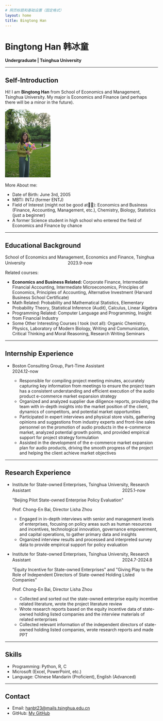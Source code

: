 ```yaml
---
# 网页标题和基础设置（固定格式）
layout: home
title: Bingtong Han
---
```


# Bingtong Han 韩冰童
**Undergraduate | Tsinghua University**


---

## Self-Introduction
Hi! I am **Bingtong Han** from School of Economics and Management, Tsinghua University. My major is Economics and Finance (and perhaps there will be a minor in the future).   


<div style="text-align:left">
  <img src="my-photo.jpg" alt="照片" width="150">
</div>  


More About me:  
- Date of Birth: June 3rd, 2005
- MBTI: INTJ (former ENTJ)
- Field of Interest (might not be good at🤦‍♀️): Economics and Business (Finance, Accounting, Management, etc.), Chemistry, Biology, Statistics (just a beginner)
- A former Science student in high school who entered the field of Economics and Finance by chance  


---

## Educational Background
School of Economics and Management, Economics and Finance, Tsinghua University　　　　　　　　　　2023.9-now  


Related courses:
- **Economics and Business Related:** Corporate Finance, Intermediate Financial Accounting, Intermediate Microeconomics, Principles of Economics, Principles of Accounting, Alternative Investment (Harvard Business School Certificate)
- Math Related: Probability and Mathematical Statistics, Elementary Probability Theory, Statistical Inference (Audit), Calculus, Linear Algebra
- Programming Related: Computer Language and Programming, Insight from Financial Industry
- Some Other Interesting Courses I took (not all): Organic Chemistry, Physics, Laboratory of Modern Biology, Writing and Communication, Critical Thinking and Moral Reasoning, Research Writing Seminars


---

## Internship Experience
- Boston Consulting Group, Part-Time Assistant　　　　　　　　　　　　　　　　　　　　　　　　　 　  2024.12-now


  * Responsible for compiling project meeting minutes, accurately capturing key information from meetings to ensure the project team has a consistent understanding and efficient execution of the audio product e-commerce market expansion strategy  
  * Organized and analyzed supplier due diligence reports, providing the team with in-depth insights into the market position of the client, dynamics of competitors, and potential market opportunities  
  * Participated in expert interviews and physical store visits, gathering opinions and suggestions from industry experts and front-line sales personnel on the promotion of audio products in the e-commerce market, analyzed potential growth points, and provided empirical support for project strategy formulation  
  * Assisted in the development of the e-commerce market expansion plan for audio products, driving the smooth progress of the project and helping the client achieve market objectives

---

## Research Experience
- Institute for State-owned Enterprises, Tsinghua University, Research Assistant 　　　　　　　　　　　　　　　　　　　　 　2025.1-now　　

  "Beijing Pilot State-owned Enterprise Policy Evaluation"


  Prof. Chong-En Bai, Director Lisha Zhou


  * Engaged in in-depth interviews with senior and management levels of enterprises, focusing on policy areas such as human resources and incentives, technological innovation, governance empowerment, and capital operations, to gather primary data and insights
  * Organized interview results and processed and interpreted survey data to provide empirical support for policy evaluation


- Institute for State-owned Enterprises, Tsinghua University, Research Assistant 　　　　　　　　　　　　　　　　　　　　 　2024.7-2024.8　　

  "Equity Incentive for State-owned Enterprises" and "Giving Play to the Role of Independent Directors of State-owned Holding Listed Companies"


  Prof. Chong-En Bai, Director Lisha Zhou


  * Collected and sorted out the state-owned enterprise equity incentive related literature, wrote the project literature review  
  * Wrote research reports based on the equity incentive data of state-owned holding listed companies and the interview materials of related enterprises  
  * Collected relevant information of the independent directors of state-owned holding listed companies, wrote research reports and made PPT  


---

## Skills
- Programming: Python, R, C
- Microsoft (Excel, PowerPoint, etc.)
- Language: Chinese Mandarin (Proficient), English (Advanced)

---

## Contact
- Email: hanbt23@mails.tsinghua.edu.cn
- GitHub: [My GitHub](https://github.com/BingtongHan)
